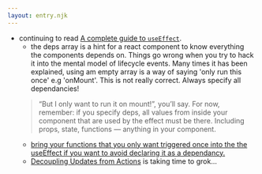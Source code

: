 ```yaml
---
layout: entry.njk
---
```


- continuing to read [A complete guide to `useEffect`](https://overreacted.io/a-complete-guide-to-useeffect/#what-happens-when-dependencies-lie).
   - the deps array is a hint for a react component to know everything the components depends on. Things go wrong when you try to hack it into the mental model of lifecycle events. Many times it has been explained, using am empty array is a way of saying 'only run this once' e.g  'onMount'. This is not really correct. Always specify all dependancies!
   > “But I only want to run it on mount!”, you’ll say. For now, remember: if you specify deps, all values from inside your component that are used by the effect must be there. Including props, state, functions — anything in your component.
   - [bring your functions that you only want triggered once into the the useEffect if you want to avoid declaring it as a dependancy.](https://reactjs.org/docs/hooks-faq.html#is-it-safe-to-omit-functions-from-the-list-of-dependencies) 
   - [Decoupling Updates from Actions](https://overreacted.io/a-complete-guide-to-useeffect/#decoupling-updates-from-actions) is taking time to grok...
